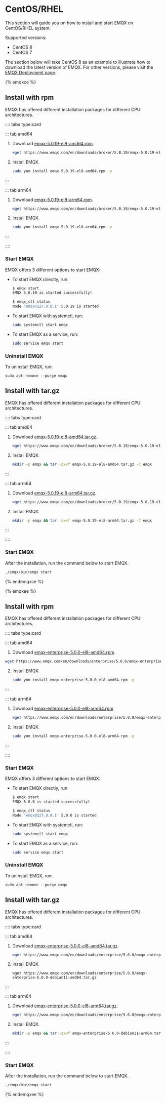 # CentOS/RHEL

This section will guide you on how to install and start EMQX on CentOS/RHEL system.

Supported versions: 

- CentOS 8
- CentOS 7

The section below will take CentOS 8 as an example to illustrate how to download the latest version of EMQX. For other versions, please visit the [EMQX Deployment page](https://www.emqx.com/en/try?product=enterprise). 

{% emqxce %}

## Install with rpm

EMQX has offered different installation packages for different CPU architectures. 

:::: tabs type:card

::: tab amd64

1. Download [emqx-5.0.19-el8-amd64.rpm](https://www.emqx.com/en/downloads/broker/5.0.19/emqx-5.0.19-el8-amd64.rpm). 

   ```bash
   wget https://www.emqx.com/en/downloads/broker/5.0.19/emqx-5.0.19-el8-amd64.rpm
   ```

2. Install EMQX. 

   ```bash
   sudo yum install emqx-5.0.19-el8-amd64.rpm -y
   ```

:::

::: tab arm64

1. Download [emqx-5.0.19-el8-arm64.rpm](https://www.emqx.com/en/downloads/broker/5.0.19/emqx-5.0.19-el8-arm64.rpm). 

   ```bash
   wget https://www.emqx.com/en/downloads/broker/5.0.19/emqx-5.0.19-el8-arm64.rpm
   ```

2. Install EMQX. 

   ```bash
   sudo yum install emqx-5.0.19-el8-arm64.rpm -y
   ```

:::

::::

### Start EMQX

EMQX offers 3 different options to start EMQX:

- To start EMQX directly, run:

  ```bash
  $ emqx start
  EMQX 5.0.19 is started successfully!
  
  $ emqx_ctl status
  Node 'emqx@127.0.0.1' 5.0.19 is started
  ```

- To start EMQX with systemctl, run:

  ```bash
  sudo systemctl start emqx
  ```

- To start EMQX as a service, run:

  ```bash
  sudo service emqx start
  ```

### Uninstall EMQX

To uninstall EMQX, run:

```
sudo apt remove --purge emqx
```

## Install with tar.gz

EMQX has offered different installation packages for different CPU architectures. 

:::: tabs type:card

::: tab amd64

1. Download [emqx-5.0.19-el8-amd64.tar.gz](https://www.emqx.com/en/downloads/broker/5.0.19/emqx-5.0.19-el8-amd64.tar.gz). 

   ```bash
   wget https://www.emqx.com/en/downloads/broker/5.0.19/emqx-5.0.19-el8-amd64.tar.gz
   ```

2. Install EMQX.

   ```bash
   mkdir -p emqx && tar -zxvf emqx-5.0.19-el8-amd64.tar.gz -C emqx
   ```

:::

::: tab arm64

1. Download [emqx-5.0.19-el8-arm64.tar.gz](https://www.emqx.com/en/downloads/broker/5.0.19/emqx-5.0.19-el8-arm64.tar.gz). 

   ```bash
   wget https://www.emqx.com/en/downloads/broker/5.0.19/emqx-5.0.19-el8-arm64.tar.gz
   ```

2. Install EMQX.

   ```bash
   mkdir -p emqx && tar -zxvf emqx-5.0.19-el8-arm64.tar.gz -C emqx
   ```

:::

::::

### Start EMQX

After the installation, run the command below to start EMQX.

```bash
./emqx/bin/emqx start
```

{% endemqxce %}

{% emqxee %}

## Install with rpm

EMQX has offered different installation packages for different CPU architectures. 

:::: tabs type:card

::: tab amd64

1.  Download [emqx-enterprise-5.0.0-el8-amd64.rpm](https://www.emqx.com/en/downloads/enterprise/5.0.0/emqx-enterprise-5.0.0-el8-amd64.rpm). 

   ```bash
   wget https://www.emqx.com/en/downloads/enterprise/5.0.0/emqx-enterprise-5.0.0-el8-amd64.rpm
   ```

2. Install EMQX.

   ```bash
   sudo yum install emqx-enterprise-5.0.0-el8-amd64.rpm -y
   ```

:::

::: tab arm64

1. Download [emqx-enterprise-5.0.0-el8-arm64.rpm](https://www.emqx.com/en/downloads/enterprise/5.0.0/emqx-enterprise-5.0.0-el8-arm64.rpm)

   ```bash
   wget https://www.emqx.com/en/downloads/enterprise/5.0.0/emqx-enterprise-5.0.0-el8-arm64.rpm
   ```

2. Install EMQX.

   ```bash
   sudo yum install emqx-enterprise-5.0.0-el8-arm64.rpm -y
   ```

:::

::::

### Start EMQX

EMQX offers 3 different options to start EMQX:

- To start EMQX directly, run:

  ```bash
  $ emqx start
  EMQX 5.0.0 is started successfully!
  
  $ emqx_ctl status
  Node 'emqx@127.0.0.1' 5.0.0 is started
  ```

- To start EMQX with systemctl, run:

  ```bash
  sudo systemctl start emqx
  ```

- To start EMQX as a service, run:

  ```bash
  sudo service emqx start
  ```

### Uninstall EMQX

To uninstall EMQX, run:

```
sudo apt remove --purge emqx
```

## Install with tar.gz

EMQX has offered different installation packages for different CPU architectures. 

:::: tabs type:card

::: tab amd64

1. Download [emqx-enterprise-5.0.0-el8-amd64.tar.gz](https://www.emqx.com/en/downloads/enterprise/5.0.0/emqx-enterprise-5.0.0-el8-amd64.tar.gz). 

   ```bash
   wget https://www.emqx.com/en/downloads/enterprise/5.0.0/emqx-enterprise-5.0.0-el8-amd64.tar.gz
   ```

2. Install EMQX.

   ```
   wget https://www.emqx.com/en/downloads/enterprise/5.0.0/emqx-enterprise-5.0.0-debian11-amd64.tar.gz
   ```

:::

::: tab arm64

1. Download [emqx-enterprise-5.0.0-el8-arm64.tar.gz](https://www.emqx.com/en/downloads/enterprise/5.0.0/emqx-enterprise-5.0.0-el8-arm64.tar.gz). 

   ```bash
   wget https://www.emqx.com/en/downloads/enterprise/5.0.0/emqx-enterprise-5.0.0-el8-arm64.tar.gz
   ```

2. Install EMQX.

   ```bash
   mkdir -p emqx && tar -zxvf emqx-enterprise-5.0.0-debian11-arm64.tar.gz -C emqx
   ```

:::

::::

### Start EMQX

After the installation, run the command below to start EMQX.

```bash
./emqx/bin/emqx start
```

{% endemqxee %}